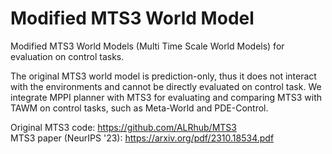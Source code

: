 <h1> Modified MTS3 World Model </h1>

Modified MTS3 World Models (Multi Time Scale World Models) for evaluation on control tasks. 

The original MTS3 world model is prediction-only, thus it does not interact with the environments and cannot be directly evaluated on control task. We integrate MPPI planner with MTS3 for evaluating and comparing MTS3 with TAWM on control tasks, such as Meta-World and PDE-Control.

Original MTS3 code: https://github.com/ALRhub/MTS3 <br>
MTS3 paper (NeurIPS '23): https://arxiv.org/pdf/2310.18534.pdf <br>